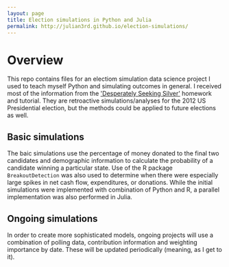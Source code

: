 ```yaml
---
layout: page
title: Election simulations in Python and Julia
permalink: http://julian3rd.github.io/election-simulations/
---
```



# Overview
This repo contains files for an electiom simulation data science project I used to teach myself Python and simulating outcomes in general. I received most of the information from the ['Desperately Seeking Silver'](http://nbviewer.ipython.org/github/cs109/content/blob/master/HW2.ipynb) homework and tutorial. They are retroactive simulations/analyses for the 2012 US Presidential election, but the methods could be applied to future elections as well.  

## Basic simulations
The baic simulations  use the percentage of money donated to the final two candidates and demographic information to calculate the probability of a candidate winning a particular state. Use of the R package `BreakoutDetection` was also used to determine when there were especially large spikes in net cash flow, expenditures, or donations. While the initial simulations were implemented with  combination of Python and R, a parallel implementation was also performed in Julia.  

## Ongoing simulations
In order to create more sophisticated models, ongoing projects will use a combination of polling data, contribution information and weighting importance by date. These will be updated periodically (meaning, as I get to it).

